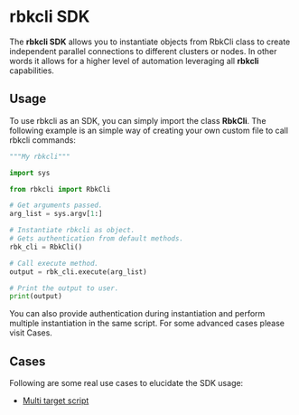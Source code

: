 # rbkcli SDK

The **rbkcli SDK** allows you to instantiate objects from RbkCli class to create independent parallel connections to different clusters or nodes. In other words it allows for a higher level of automation leveraging all **rbkcli** capabilities.

## Usage
To use rbkcli as an SDK, you can simply import the class **RbkCli**.
The following example is an simple way of creating your own custom file to call rbkcli commands:
```python
"""My rbkcli"""

import sys

from rbkcli import RbkCli

# Get arguments passed.
arg_list = sys.argv[1:]

# Instantiate rbkcli as object.
# Gets authentication from default methods.
rbk_cli = RbkCli()

# Call execute method.
output = rbk_cli.execute(arg_list)

# Print the output to user.
print(output)
```

You can also provide authentication during instantiation and perform multiple instantiation in the same script. For some advanced cases please visit Cases.

## Cases
Following are some real use cases to elucidate the SDK usage:
 - [Multi target script](multi_target_script.md)
